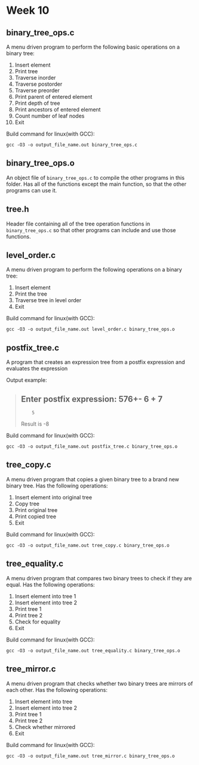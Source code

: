 # Week 10

## binary_tree_ops.c

A menu driven program to perform the following basic operations on a binary tree:

1. Insert element
2. Print tree
3. Traverse inorder
4. Traverse postorder
5. Traverse preorder
6. Print parent of entered element
7. Print depth of tree
8. Print ancestors of entered element
9. Count number of leaf nodes
10. Exit

Build command for linux(with GCC):

```shell
gcc -O3 -o output_file_name.out binary_tree_ops.c
```

## binary_tree_ops.o

An object file of `binary_tree_ops.c` to compile the other programs in this folder. Has all of the functions except the main function, so that the other programs can use it.

## tree.h

Header file containing all of the tree operation functions in `binary_tree_ops.c` so that other programs can include and use those functions.  

## level_order.c

A menu driven program to perform the following operations on a binary tree:

1. Insert element
2. Print the tree
3. Traverse tree in level order
4. Exit

Build command for linux(with GCC):

```shell
gcc -O3 -o output_file_name.out level_order.c binary_tree_ops.o
```

## postfix_tree.c

A program that creates an expression tree from a postfix expression and evaluates the expression

Output example:

> Enter postfix expression: 576+-
>                 6
>         +
>                 7
> -
>         5
> Result is -8

Build command for linux(with GCC):

```shell
gcc -O3 -o output_file_name.out postfix_tree.c binary_tree_ops.o
```

## tree_copy.c

A menu driven program that copies a given binary tree to a brand new binary tree. Has the following operations:

1. Insert element into original tree
2. Copy tree
3. Print original tree
4. Print copied tree
5. Exit

Build command for linux(with GCC):

```shell
gcc -O3 -o output_file_name.out tree_copy.c binary_tree_ops.o
```

## tree_equality.c

A menu driven program that compares two binary trees to check if they are equal. Has the following operations:

1. Insert element into tree 1
2. Insert element into tree 2
3. Print tree 1
4. Print tree 2
5. Check for equality
6. Exit

Build command for linux(with GCC):

```shell
gcc -O3 -o output_file_name.out tree_equality.c binary_tree_ops.o
```

## tree_mirror.c

A menu driven program that checks whether two binary trees are mirrors of each other. Has the following operations:

1. Insert element into tree
2. Insert element into tree 2
3. Print tree 1
4. Print tree 2
5. Check whether mirrored
6. Exit

Build command for linux(with GCC):

```shell
gcc -O3 -o output_file_name.out tree_mirror.c binary_tree_ops.o
```
